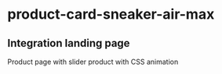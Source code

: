 # product-card-sneaker-air-max
## Integration landing page

Product page with slider product with CSS animation

<img scr="./assets/img/screenshot.png">
